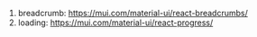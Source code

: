 1. breadcrumb: https://mui.com/material-ui/react-breadcrumbs/
2. loading: https://mui.com/material-ui/react-progress/
